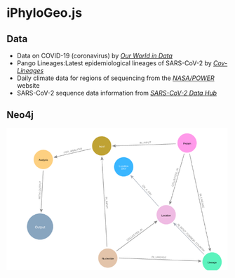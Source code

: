 # iPhyloGeo.js

## Data
- Data on COVID-19 (coronavirus) by  _[Our World in Data](https://github.com/owid/covid-19-data/tree/master/public/data)_
- Pango Lineages:Latest epidemiological lineages of SARS-CoV-2 by _[Cov-Lineages](https://cov-lineages.org/lineage_list.html)_
- Daily climate data for regions of sequencing from the _[NASA/POWER](https://power.larc.nasa.gov/data-access-viewer/)_ website
- SARS-CoV-2 sequence data information from _[SARS-CoV-2 Data Hub](https://www.ncbi.nlm.nih.gov/labs/virus/vssi/#/virus?SeqType_s=Nucleotide&VirusLineage_ss=taxid:2697049)_


## Neo4j
<img src="./Neo4j/schema_neo.png" alt="isolated" width="700"/>
